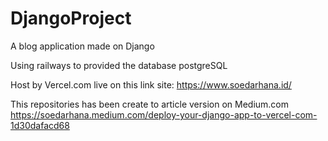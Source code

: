 # DjangoProject
A blog application made on Django

Using railways to provided the database postgreSQL

Host by Vercel.com live on this link site: https://www.soedarhana.id/

This repositories has been create to article version on Medium.com
https://soedarhana.medium.com/deploy-your-django-app-to-vercel-com-1d30dafacd68

